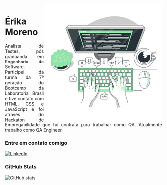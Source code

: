 <img align="right" alt="Developer vector created by storyset - www.freepik.com" height="380" src="img/coding.png">


<h1>
   Érika Moreno
</h1>

<p align="justify">Analista de Testes, pós graduanda em Engenharia de Software. Participei da turma da 7ª geração do  Bootcamp da Laboratoria Brasil e tive contato com HTML, CSS e JavaScript e foi através do Hackaton de Empregabilidade que fui contrata para trabalhar como QA. Atualmente trabalho como QA Engineer.
<br>
</p>

### Entre em contato comigo
[![LinkedIn](https://img.shields.io/badge/-LinkedIn-000?style=for-the-badge&logo=linkedin&logoColor=&color:FFF)](https://www.linkedin.com/in/erika-gkmoreno/)


### GitHub Stats
![GitHub stats](https://github-readme-stats-git-masterrstaa-rickstaa.vercel.app/api?username=erikakrause&hide_title=true&show_icons=true&include_all_commits=false&count_private=true&line_height=25&hide=issues&bg_color=000&title_color=FF00F6&text_color=FFF&border_radius=3&border_color=36123c&icon_color=FF00F6&theme=jolly)
